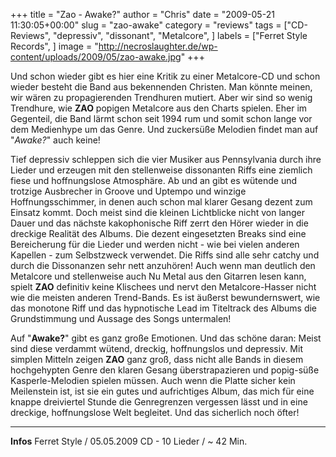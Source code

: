 +++
title = "Zao - Awake?"
author = "Chris"
date = "2009-05-21 11:30:05+00:00"
slug = "zao-awake"
category = "reviews"
tags = ["CD-Reviews", "depressiv", "dissonant", "Metalcore", ]
labels = ["Ferret Style Records", ]
image = "http://necroslaughter.de/wp-content/uploads/2009/05/zao-awake.jpg"
+++

Und schon wieder gibt es hier eine Kritik zu einer Metalcore-CD und schon wieder besteht die Band aus bekennenden Christen. Man könnte meinen, wir wären zu propagierenden Trendhuren mutiert. Aber wir sind so wenig Trendhure, wie **ZAO** popigen Metalcore aus den Charts spielen. Eher im Gegenteil, die Band lärmt schon seit 1994 rum und somit schon lange vor dem Medienhype um das Genre. Und zuckersüße Melodien findet man auf "_Awake?_" auch keine!

Tief depressiv schleppen sich die vier Musiker aus Pennsylvania durch ihre Lieder und erzeugen mit den stellenweise dissonanten Riffs eine ziemlich fiese und hoffnungslose Atmosphäre. Ab und an gibt es wütende und trotzige Ausbrecher in Groove und Uptempo und winzige Hoffnungsschimmer, in denen auch schon mal klarer Gesang dezent zum Einsatz kommt. Doch meist sind die kleinen Lichtblicke nicht von langer Dauer und das nächste kakophonische Riff zerrt den Hörer wieder in die dreckige Realität des Albums.
Die dezent eingesetzten Breaks sind eine Bereicherung für die Lieder und werden nicht - wie bei vielen anderen Kapellen - zum Selbstzweck verwendet. Die Riffs sind alle sehr catchy und durch die Dissonanzen sehr nett anzuhören! Auch wenn man deutlich den Metalcore und stellenweise auch Nu Metal aus den Gitarren lesen kann, spielt **ZAO** definitiv keine Klischees und nervt den Metalcore-Hasser nicht wie die meisten anderen Trend-Bands. Es ist äußerst bewundernswert, wie das monotone Riff und das hypnotische Lead im Titeltrack des Albums die Grundstimmung und Aussage des Songs untermalen!

Auf "**Awake?**" gibt es ganz große Emotionen. Und das schöne daran: Meist sind diese verdammt wütend, dreckig, hoffnungslos und depressiv. Mit simplen Mitteln zeigen **ZAO** ganz groß, dass nicht alle Bands in diesem hochgehypten Genre den klaren Gesang überstrapazieren und popig-süße Kasperle-Melodien spielen müssen. Auch wenn die Platte sicher kein Meilenstein ist, ist sie ein gutes und aufrichtiges Album, das mich für eine knappe dreiviertel Stunde die Genregrenzen vergessen lässt und in eine dreckige, hoffnungslose Welt begleitet. Und das sicherlich noch öfter!





---
**Infos**
Ferret Style / 05.05.2009
CD - 10 Lieder / ~ 42 Min.

